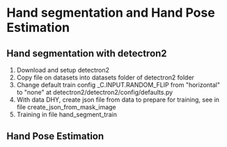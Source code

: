 # Hand segmentation and Hand Pose Estimation

## Hand segmentation with detectron2
1. Download and setup detectron2
2. Copy file on datasets into datasets folder of detectron2 folder
3. Change default train config _C.INPUT.RANDOM_FLIP from "horizontal" to "none" at detectron2/detectron2/config/defaults.py
4. With data DHY, create json file from data to prepare for training, see in file create_json_from_mask_image
5. Training in file hand_segment_train

## Hand Pose Estimation
